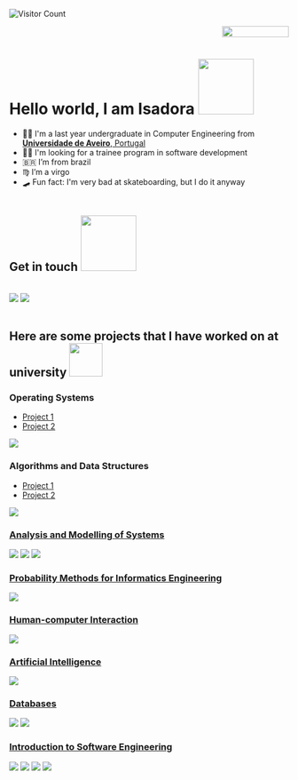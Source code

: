 ![Visitor Count](https://profile-counter.glitch.me/flisadora/count.svg)
<div style="text-align: right">
<img src="https://jojoee.jojoee.com/api/utcnow?refresh" width="120" height="20">
</div>

# Hello world, I am Isadora <img src="https://media.giphy.com/media/iigp4VDyf5dCLRlGkm/giphy.gif" width="100">

- 👩‍🎓 I'm a last year undergraduate in Computer Engineering from <a href="https://www.ua.pt/"> <b>Universidade de Aveiro</b>, Portugal</a>
- 👩‍💻 I'm looking for a trainee program in software development
- 🇧🇷 I’m from brazil
- ♍ I’m a virgo
- 🛹 Fun fact: I'm very bad at skateboarding, but I do it anyway
<br><br>

## Get in touch   <img src="https://media.giphy.com/media/TbYgHMnICI1A4/giphy.gif" width="100">
<br>
<a href="https://www.linkedin.com/in/isadora-f-loredo/"><img src="https://img.shields.io/badge/LinkedIn-0077B5?style=for-the-badge&logo=linkedin&logoColor=white"></a>
<a href="mailto:isadora_fl@hotmail.com"><img src="https://img.shields.io/badge/Microsoft_Outlook-0078D4?style=for-the-badge&logo=microsoft-outlook&logoColor=white"></a>
<br><br>


## Here are some projects that I have worked on at university   <img src="https://media.giphy.com/media/WUlplcMpOCEmTGBtBW/giphy.gif" width="60">

### Operating Systems
- [Project 1](/User_stats)
- [Project 2](/semaphore_smokers)
<img src="https://img.shields.io/badge/Shell_Script-121011?style=for-the-badge&logo=gnu-bash&logoColor=white">

### Algorithms and Data Structures
- [Project 1](/Path_costs)
- [Project 2](/Words_occurrences)
<img src="https://img.shields.io/badge/C-00599C?style=for-the-badge&logo=c&logoColor=white">

### [Analysis and Modelling of Systems](/MAS-aeeb) 
<img src="https://img.shields.io/badge/JavaScript-F7DF1E?style=for-the-badge&logo=javascript&logoColor=black"> <img src="https://img.shields.io/badge/HTML5-E34F26?style=for-the-badge&logo=html5&logoColor=white"> <img src="https://img.shields.io/badge/CSS3-1572B6?style=for-the-badge&logo=css3&logoColor=white">

### [Probability Methods for Informatics Engineering](/Criminal_catalog)
<img src="https://img.shields.io/badge/Java-ED8B00?style=for-the-badge&logo=java&logoColor=white">

### [Human-computer Interaction](/IHC-AEEB)
<img src="https://img.shields.io/badge/Java-ED8B00?style=for-the-badge&logo=java&logoColor=white">

### [Artificial Intelligence](/trabalho-de-grupo-sokoban)
<img src="https://img.shields.io/badge/Python-ED8B00?style=for-the-badge&logo=python&logoColor=white">

### [Databases](/World_Athletics_BD)
<img src="https://img.shields.io/badge/Microsoft_SQL_Server-CC2927?style=for-the-badge&logo=microsoft-sql-server&logoColor=white"> <img src="https://img.shields.io/badge/C-00599C?style=for-the-badge&logo=c&logoColor=white">

### [Introduction to Software Engineering](/IES_Project_G31)
<img src="https://img.shields.io/badge/Spring-6DB33F?style=for-the-badge&logo=spring&logoColor=white"> <img src="https://img.shields.io/badge/JavaScript-F7DF1E?style=for-the-badge&logo=javascript&logoColor=blacke"> <img src="https://img.shields.io/badge/Python-3776AB?style=for-the-badge&logo=python&logoColor=white"> <img src="https://img.shields.io/badge/MySQL-00000F?style=for-the-badge&logo=mysql&logoColor=white">
